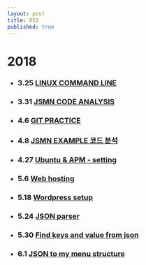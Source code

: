 ```yaml
---
layout: post
title: OSS
published: true
---
```


# 2018

* ### 3.25 [LINUX COMMAND LINE](http://ykss.github.io/linux)
* ### 3.31 [JSMN CODE ANALYSIS](http://ykss.github.io/jsmn)
* ### 4.6 [GIT PRACTICE](http://ykss.github.io/git) 
* ### 4.8 [JSMN EXAMPLE 코드 분석](http://ykss.github.io/jsmn_example)
* ### 4.27 [Ubuntu & APM - setting](https://ykss.github.io/Ubuntu&APM-setting)
* ### 5.6 [Web hosting](https://ykss.github.io/web_hosting)
* ### 5.18 [Wordpress setup](https://ykss.github.io/wordpress)
* ### 5.24 [JSON parser](https://ykss.github.io/parsejsonfile)
* ### 5.30 [Find keys and value from json](https://ykss.github.io/upgradeparser)
* ### 6.1 [JSON to my menu structure](https://ykss.github.io/jsonmenu)